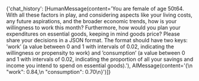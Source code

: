 {'chat_history': [HumanMessage(content='You are female of age 50t64. With all these factors in play, and considering aspects like your living costs, any future aspirations, and the broader economic trends, how is your willingness to work this month? Furthermore, how would you plan your expenditures on essential goods, keeping in mind goods price? Please share your decisions in a JSON format. The format should have two keys: ’work’ (a value between 0 and 1 with intervals of 0.02, indicating the willingness or propensity to work) and ’consumption’ (a value between 0 and 1 with intervals of 0.02, indicating the proportion of all your savings and income you intend to spend on essential goods).'), AIMessage(content='{\n  "work": 0.84,\n  "consumption": 0.70\n}')]}